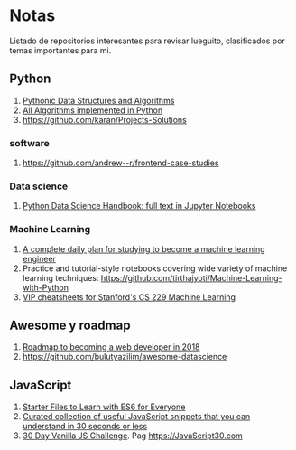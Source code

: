 # Notas

Listado de repositorios interesantes para revisar lueguito, clasificados por temas importantes para mi.

## Python

1. [Pythonic Data Structures and Algorithms](https://github.com/keon/algorithms)
2. [All Algorithms implemented in Python ](https://github.com/TheAlgorithms/Python)
3. https://github.com/karan/Projects-Solutions

### software

1. https://github.com/andrew--r/frontend-case-studies

### Data science

1. [Python Data Science Handbook: full text in Jupyter Notebooks](https://github.com/jakevdp/PythonDataScienceHandbook)

### Machine Learning

1. [A complete daily plan for studying to become a machine learning engineer](https://github.com/ZuzooVn/machine-learning-for-software-engineers)
2. Practice and tutorial-style notebooks covering wide variety of machine learning techniques: https://github.com/tirthajyoti/Machine-Learning-with-Python  
3. [VIP cheatsheets for Stanford's CS 229 Machine Learning](https://github.com/afshinea/stanford-cs-229-machine-learning)

## Awesome y roadmap

1. [Roadmap to becoming a web developer in 2018](https://github.com/kamranahmedse/developer-roadmap)
2. https://github.com/bulutyazilim/awesome-datascience

## JavaScript

1. [Starter Files to Learn with ES6 for Everyone](https://github.com/wesbos/es6.io)
2. [Curated collection of useful JavaScript snippets that you can understand in 30 seconds or less](https://github.com/30-seconds/30-seconds-of-code)
3. [30 Day Vanilla JS Challenge](https://github.com/wesbos/JavaScript30). Pag https://JavaScript30.com

